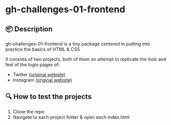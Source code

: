# gh-challenges-01-frontend


## 📦 Description

gh-challenges-01-frontend is a tiny package centered in putting into practice the basics of HTML & CSS

It consists of two projects, both of them an attempt to replicate the look and feel of the login pages of:

- Twitter [(original webiste)](https://twitter.com/?lang=es)
- Instagram [(original website)](https://www.instagram.com/)

## 🔍 How to test the projects

1. Clone the repo
2. Navigate to each project folder & open each index.html